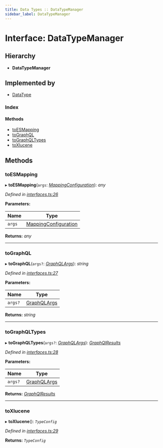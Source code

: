 ```yaml
---
title: Data Types :: DataTypeManager
sidebar_label: DataTypeManager
---
```


# Interface: DataTypeManager

## Hierarchy

* **DataTypeManager**

## Implemented by

* [DataType](../classes/datatype.md)

### Index

#### Methods

* [toESMapping](datatypemanager.md#toesmapping)
* [toGraphQL](datatypemanager.md#tographql)
* [toGraphQLTypes](datatypemanager.md#tographqltypes)
* [toXlucene](datatypemanager.md#toxlucene)

## Methods

###  toESMapping

▸ **toESMapping**(`args`: *[MappingConfiguration](mappingconfiguration.md)*): *any*

*Defined in [interfaces.ts:26](https://github.com/terascope/teraslice/blob/e7b0edd3/packages/data-types/src/interfaces.ts#L26)*

**Parameters:**

Name | Type |
------ | ------ |
`args` | [MappingConfiguration](mappingconfiguration.md) |

**Returns:** *any*

___

###  toGraphQL

▸ **toGraphQL**(`args?`: *[GraphQLArgs](graphqlargs.md)*): *string*

*Defined in [interfaces.ts:27](https://github.com/terascope/teraslice/blob/e7b0edd3/packages/data-types/src/interfaces.ts#L27)*

**Parameters:**

Name | Type |
------ | ------ |
`args?` | [GraphQLArgs](graphqlargs.md) |

**Returns:** *string*

___

###  toGraphQLTypes

▸ **toGraphQLTypes**(`args?`: *[GraphQLArgs](graphqlargs.md)*): *[GraphQlResults](graphqlresults.md)*

*Defined in [interfaces.ts:28](https://github.com/terascope/teraslice/blob/e7b0edd3/packages/data-types/src/interfaces.ts#L28)*

**Parameters:**

Name | Type |
------ | ------ |
`args?` | [GraphQLArgs](graphqlargs.md) |

**Returns:** *[GraphQlResults](graphqlresults.md)*

___

###  toXlucene

▸ **toXlucene**(): *`TypeConfig`*

*Defined in [interfaces.ts:29](https://github.com/terascope/teraslice/blob/e7b0edd3/packages/data-types/src/interfaces.ts#L29)*

**Returns:** *`TypeConfig`*
